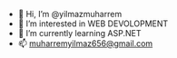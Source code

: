 - 👋 Hi, I’m @yilmazmuharrem
- 👀 I’m interested in WEB DEVOLOPMENT
- 🌱 I’m currently learning ASP.NET
- 📫 muharremyilmaz656@gmail.com

<!---
yilmazmuharrem/yilmazmuharrem is a ✨ special ✨ repository because its `README.md` (this file) appears on your GitHub profile.
You can click the Preview link to take a look at your changes.
--->

